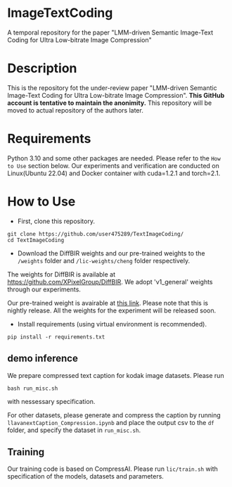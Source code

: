 # ImageTextCoding
A temporal repository for the paper "LMM-driven Semantic Image-Text Coding for Ultra Low-bitrate Image Compression"

# Description 
This is the repository fot the under-review paper "LMM-driven Semantic Image-Text Coding for Ultra Low-bitrate Image Compression".
**This GitHub account is tentative to maintain the anonimity.** This repository will be moved to actual repository of the authors later.  

# Requirements
Python 3.10 and some other packages are needed. Please refer to the `How to Use` section below.
Our experiments and verification are conducted on Linux(Ubuntu 22.04) and Docker container with cuda=1.2.1 and torch=2.1. 

# How to Use

- First, clone this repository. 
```
git clone https://github.com/user475289/TextImageCoding/
cd TextImageCoding
```

- Download the DiffBIR weights and our pre-trained weights to the `/weights` folder and `/lic-weights/cheng` folder respectively.

The weights for DiffBIR is available at https://github.com/XPixelGroup/DiffBIR. 
We adopt 'v1_general' weights through our experiments. 

Our pre-trained weight is avairable at [this link](https://drive.google.com/file/d/1S9Unc_di0x0DyMo0NCpPYeCtL7915RJ2/view?usp=drive_link). Please note that this is nightly release. 
All the weights for the experiment will be released soon. 

- Install requirements (using virtual environment is recommended).
```
pip install -r requirements.txt
```

## demo inference
We prepare compressed text caption for kodak image datasets. Please run
```
bash run_misc.sh
```
with nessessary specification. 

For other datasets, please generate and compress the caption by running `llavanextCaption_Compression.ipynb` and place the output csv to the `df` folder, and specify the dataset in `run_misc.sh`. 

## Training
Our training code is based on CompressAI. Please run `lic/train.sh` with specification of the models, datasets and parameters. 

